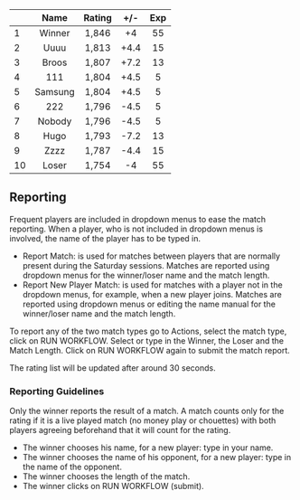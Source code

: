 | |Name|Rating|+/-|Exp|
|-|:--:|:----:|:-:|:-:|
|1|Winner|1,846|+4|55|
|2|Uuuu|1,813|+4.4|15|
|3|Broos|1,807|+7.2|13|
|4|111|1,804|+4.5|5|
|5|Samsung|1,804|+4.5|5|
|6|222|1,796|-4.5|5|
|7|Nobody|1,796|-4.5|5|
|8|Hugo|1,793|-7.2|13|
|9|Zzzz|1,787|-4.4|15|
|10|Loser|1,754|-4|55|

 

## Reporting

Frequent players are included in dropdown menus to ease the match reporting.
When a player, who is not included in dropdown menus is involved, the name of the player has to be typed in.

- Report Match:  is used for matches between players that are normally present during the Saturday sessions.
Matches are reported using dropdown menus for the winner/loser name and the match length.
- Report New Player Match:  is used for matches with a player not in the dropdown menus, for example, when a new player joins.
Matches are reported using dropdown menus or editing the name manual for the winner/loser name and the match length.

To report any of the two match types go to Actions, select the match type, click on RUN WORKFLOW.
Select or type in the Winner, the Loser and the Match Length.
Click on RUN WORKFLOW again to submit the match report.

The rating list will be updated after around 30 seconds.

### Reporting Guidelines

Only the winner reports the result of a match.
A match counts only for the rating if it is a live played match (no money play or chouettes)
with both players agreeing beforehand that it will count for the rating.

- The winner chooses his name, for a new player: type in your name.
- The winner chooses the name of his opponent, for a new player: type in the name of the opponent.
- The winner chooses the length of the match.
- The winner clicks on RUN WORKFLOW (submit).
